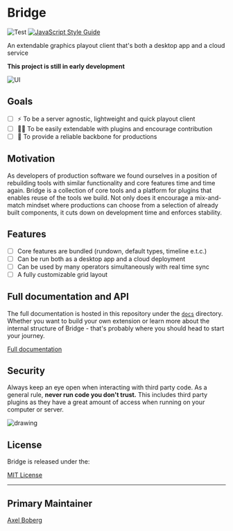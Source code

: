 
# Bridge  
![Test](https://github.com/svt/bridge/actions/workflows/.github/workflows/test.yml/badge.svg?branch=main)
[![JavaScript Style Guide](https://img.shields.io/badge/code_style-standard-brightgreen.svg)](https://standardjs.com)  

An extendable graphics playout client that's both a desktop app and a cloud service

**This project is still in early development**

![UI](/media/ui.png)

## Goals

- [ ] ⚡️ To be a server agnostic, lightweight and quick playout client
- [ ] 🧑‍💻 To be easily extendable with plugins and encourage contribution 
- [ ] 💪 To provide a reliable backbone for productions

## Motivation  

As developers of production software we found ourselves in a position of rebuilding tools with similar functionality and core features time and time again. Bridge is a collection of core tools and a platform for plugins that enables reuse of the tools we build. Not only does it encourage a mix-and-match mindset where productions can choose from a selection of already built components, it cuts down on development time and enforces stability.

## Features

- [ ] Core features are bundled (rundown, default types, timeline e.t.c.)
- [ ] Can be run both as a desktop app and a cloud deployment
- [ ] Can be used by many operators simultaneously with real time sync
- [ ] A fully customizable grid layout

## Full documentation and API

The full documentation is hosted in this repository under the [`docs`](/docs/README.md) directory. Whether you want to build your own extension or learn more about the internal structure of Bridge - that's probably where you should head to start your journey.

[Full documentation](/docs/README.md)

## Security  
Always keep an eye open when interacting with third party code. As a general rule, **never run code you don't trust.** This includes third party plugins as they have a great amount of access when running on your computer or server.

<img src="media/footer.png" alt="drawing"/>

## License

Bridge is released under the:

[MIT License](LICENSE)

----

## Primary Maintainer

[Axel Boberg](https://github.com/axelboberg)
